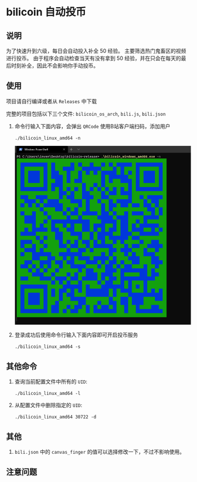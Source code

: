 # bilicoin 自动投币

## 说明
为了快速升到六级，每日会自动投入补全 50 经验。
主要筛选热门鬼畜区的视频进行投币。
由于程序会自动检查当天有没有拿到 50 经验，并在只会在每天的最后时刻补全，因此不会影响你手动投币。

## 使用  
项目请自行编译或者从 `Releases` 中下载

完整的项目包括以下三个文件: `bilicoin_os_arch`, `bili.js`, `bili.json`

1. 命令行输入下面内容，会弹出 `QRCode` 使用B站客户端扫码，添加用户  
    ```
    ./bilicoin_linux_amd64 -n
    ```
    ![QRCode](qrcode.png "README.md")

2. 登录成功后使用命令行输入下面内容即可开启投币服务  
    ```
    ./bilicoin_linux_amd64 -s
    ```

## 其他命令  

1. 查询当前配置文件中所有的 `UID`:  
      
    ```
    ./bilicoin_linux_amd64 -l
    ```
2. 从配置文件中删除指定的 `UID`:  
    
    ```
    ./bilicoin_linux_amd64 30722 -d
    ```

## 其他  
1. `bili.json` 中的 `canvas_finger` 的值可以选择修改一下，不过不影响使用。

## 注意问题 
